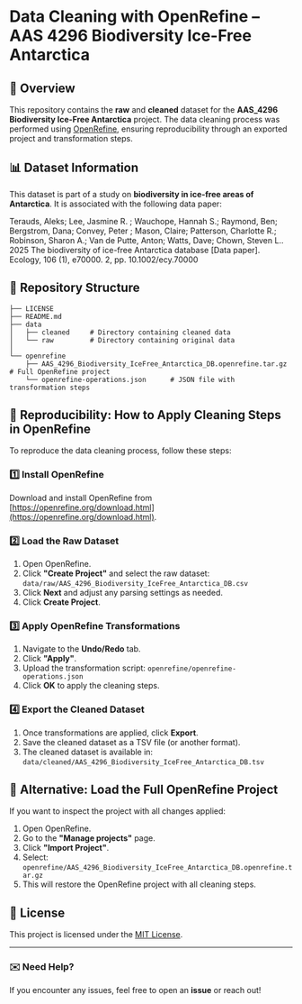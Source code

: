 # Data Cleaning with OpenRefine – AAS 4296 Biodiversity Ice-Free Antarctica

## 📖 Overview
This repository contains the **raw** and **cleaned** dataset for the **AAS_4296 Biodiversity Ice-Free Antarctica** project. The data cleaning process was performed using [OpenRefine](https://openrefine.org/), ensuring reproducibility through an exported project and transformation steps.

## 📊 Dataset Information
This dataset is part of a study on **biodiversity in ice-free areas of Antarctica**. It is associated with the following data paper:

Terauds, Aleks; Lee, Jasmine R. ; Wauchope, Hannah S.; Raymond, Ben; Bergstrom, Dana; Convey, Peter ; Mason, Claire; Patterson, Charlotte R.; Robinson, Sharon A.; Van de Putte, Anton; Watts, Dave; Chown, Steven L.. 2025 The biodiversity of ice-free Antarctica database [Data paper]. Ecology, 106 (1), e70000. 2, pp. 10.1002/ecy.70000 

## 📂 Repository Structure

```
├── LICENSE
├── README.md
├── data
│   ├── cleaned		# Directory containing cleaned data
│   └── raw			# Directory containing original data
│       
└── openrefine
    ├── AAS_4296_Biodiversity_IceFree_Antarctica_DB.openrefine.tar.gz # Full OpenRefine project
    └── openrefine-operations.json 		# JSON file with transformation steps
```

## 🚀 Reproducibility: How to Apply Cleaning Steps in OpenRefine
To reproduce the data cleaning process, follow these steps:

### **1️⃣ Install OpenRefine**
Download and install OpenRefine from [https://openrefine.org/download.html](https://openrefine.org/download.html).

### **2️⃣ Load the Raw Dataset**
1. Open OpenRefine.
2. Click **"Create Project"** and select the raw dataset: `data/raw/AAS_4296_Biodiversity_IceFree_Antarctica_DB.csv`
3. Click **Next** and adjust any parsing settings as needed.
4. Click **Create Project**.

### **3️⃣ Apply OpenRefine Transformations**
1. Navigate to the **Undo/Redo** tab.
2. Click **"Apply"**.
3. Upload the transformation script: `openrefine/openrefine-operations.json`
4. Click **OK** to apply the cleaning steps.

### **4️⃣ Export the Cleaned Dataset**
1. Once transformations are applied, click **Export**.
2. Save the cleaned dataset as a TSV file (or another format).
3. The cleaned dataset is available in: `data/cleaned/AAS_4296_Biodiversity_IceFree_Antarctica_DB.tsv`


## 📜 Alternative: Load the Full OpenRefine Project
If you want to inspect the project with all changes applied:
1. Open OpenRefine.
2. Go to the **"Manage projects"** page.
3. Click **"Import Project"**.
4. Select: `openrefine/AAS_4296_Biodiversity_IceFree_Antarctica_DB.openrefine.tar.gz`
5. This will restore the OpenRefine project with all cleaning steps.

## 📌 License
This project is licensed under the [MIT License](LICENSE).

---

### ✉️ Need Help?
If you encounter any issues, feel free to open an **issue** or reach out!







